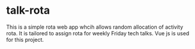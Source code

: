 # talk-rota
 
This is a simple rota web app whcih allows random allocation of activity rota. It is tailored to assign rota for weekly Friday tech talks. Vue js is used for this project. 
